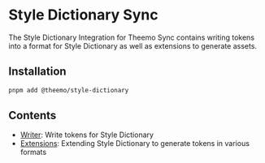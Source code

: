 # Style Dictionary Sync

The Style Dictionary Integration for Theemo Sync contains writing tokens into a
format for Style Dictionary as well as extensions to generate assets.

## Installation

```sh
pnpm add @theemo/style-dictionary
```

## Contents

- [Writer](./writer.md): Write tokens for Style Dictionary
- [Extensions](./extensions.md): Extending Style Dictionary to generate tokens
  in various formats
